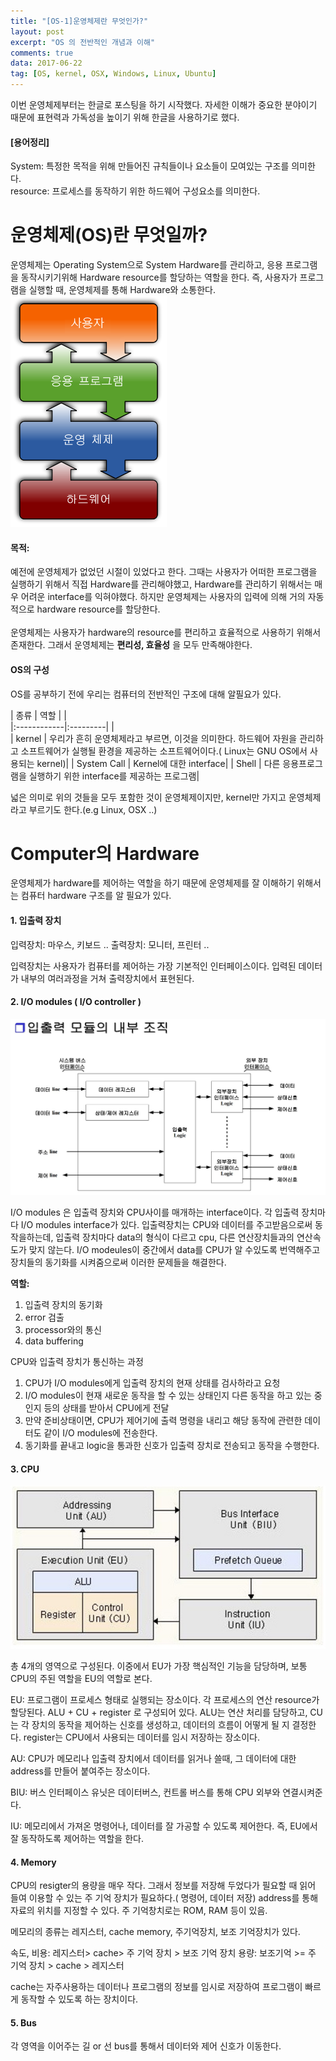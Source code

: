 ```yaml
---
title: "[OS-1]운영체제란 무엇인가?"
layout: post
excerpt: "OS 의 전반적인 개념과 이해"
comments: true
data: 2017-06-22
tag: [OS, kernel, OSX, Windows, Linux, Ubuntu]
---
```


이번 운영체제부터는 한글로 포스팅을 하기 시작했다. 자세한 이해가 중요한 분야이기 때문에 표현력과 가독성을 높이기 위해 한글을 사용하기로 했다.

#### [용어정리]
System: 특정한 목적을 위해 만들어진 규칙들이나 요소들이 모여있는 구조를 의미한다.<br>
resource: 프로세스를 동작하기 위한 하드웨어 구성요소를 의미한다.<br>


# 운영체제(OS)란 무엇일까?
운영체제는 Operating System으로 System Hardware를 관리하고, 응용 프로그램을 동작시키기위해 Hardware resource를 할당하는 역할을 한다.
즉, 사용자가 프로그램을 실행할 때, 운영체제를 통해 Hardware와 소통한다.
![Operating System](../images/OS.png)

#### 목적:
예전에 운영체제가 없었던 시절이 있었다고 한다. 그때는 사용자가 어떠한 프로그램을 실행하기 위해서 직접 Hardware를 관리해야했고, Hardware를 관리하기 위해서는 매우 어려운 interface를 익혀야했다.
하지만 운영체제는 사용자의 입력에 의해 거의 자동적으로 hardware resource를 할당한다. <br><br>
운영체제는 사용자가 hardware의 resource를 편리하고 효율적으로 사용하기 위해서 존재한다. 그래서 운영체제는 **편리성, 효율성** 을 모두 만족해야한다.

#### OS의 구성

OS를 공부하기 전에 우리는 컴퓨터의 전반적인 구조에 대해 알필요가 있다.<br>

| 종류         | 역할      | |                                             
|:------------|:---------|    |                                            
| kernel      | 우리가 흔히 운영체제라고 부르면, 이것을 의미한다. 하드웨어 자원을 관리하고 소프트웨어가 실행될 환경을 제공하는 소프트웨어이다.( Linux는 GNU OS에서 사용되는 kernel)|
| System Call | Kernel에 대한 interface|
| Shell       | 다른 응용프로그램을 실행하기 위한 interface를 제공하는 프로그램|

넓은 의미로 위의 것들을 모두 포함한 것이 운영체제이지만, kernel만 가지고 운영체제라고 부르기도 한다.(e.g Linux, OSX ..)

# Computer의 Hardware
운영체제가 hardware를 제어하는 역할을 하기 때문에 운영체제를 잘 이해하기 위해서는 컴퓨터 hardware 구조를 알 필요가 있다.
#### 1. 입출력 장치
입력장치: 마우스, 키보드 ..
출력장치: 모니터, 프린터 ..

입력장치는 사용자가 컴퓨터를 제어하는 가장 기본적인 인터페이스이다.
입력된 데이터가 내부의 여러과정을 거쳐 출력장치에서 표현된다.


#### 2. I/O modules ( I/O controller )
![I/O modules](../images/I:O.modules.jpeg)

I/O modules 은 입출력 장치와 CPU사이를 매개하는 interface이다.
각 입출력 장치마다  I/O modules interface가 있다.
입출력장치는 CPU와 데이터를 주고받음으로써 동작을하는데, 입출력 장치마다 data의 형식이 다르고 cpu, 다른 연산장치들과의 연산속도가 맞지 않는다.
I/O modeules이 중간에서 data를 CPU가 알 수있도록 번역해주고 장치들의 동기화를 시켜줌으로써 이러한 문제들을 해결한다.

**역할:**
1. 입출력 장치의 동기화
2. error 검출
3. processor와의 통신
4. data buffering

CPU와 입출력 장치가 통신하는 과정
1. CPU가 I/O modules에게 입출력 장치의 현재 상태를 검사하라고 요청
2. I/O modules이 현재 새로운 동작을 할 수 있는 상태인지 다른 동작을 하고 있는 중인지 등의 상태를 받아서 CPU에게 전달
3. 만약 준비상태이면, CPU가 제어기에 출력 명령을 내리고 해당 동작에 관련한 데이터도 같이 I/O modules에 전송한다.
4. 동기화를 끝내고 logic을 통과한 신호가 입출력 장치로 전송되고 동작을 수행한다.

#### 3. CPU
![cpu](../images/cpu.jpeg)

총 4개의 영역으로 구성된다. 이중에서 EU가 가장 핵심적인 기능을 담당하며, 보통 CPU의 주된 역할을 EU의 역할로 본다.

EU:
프로그램이 프로세스 형태로 실행되는 장소이다. 각 프로세스의 연산 resource가 할당된다.
ALU + CU + register  로 구성되어 있다.
ALU는 연산 처리를 담당하고, CU는 각 장치의 동작을 제어하는 신호를 생성하고, 데이터의 흐름이 어떻게 될 지 결정한다. register는 CPU에서 사용되는 데이터를 임시 저장하는 장소이다.

AU:
CPU가 메모리나 입출력 장치에서 데이터를 읽거나 쓸때, 그 데이터에 대한 address를 만들어 붙여주는 장소이다.

BIU:
버스 인터페이스 유닛은 데이터버스, 컨트롤 버스를 통해 CPU 외부와 연결시켜준다.

IU:
메모리에서 가져온 명령어나, 데이터를 잘 가공할 수 있도록 제어한다. 즉, EU에서 잘 동작하도록 제어하는 역할을 한다.

#### 4. Memory
CPU의 resigter의 용량을 매우 작다. 그래서 정보를 저장해 두었다가 필요할 때 읽어 들여 이용할 수 있는 주 기억 장치가 필요하다.( 명령어, 데이터 저장)
address를 통해 자료의 위치를 지정할 수 있다.
주 기억창치로는 ROM, RAM 등이 있음.

메모리의 종류는 레지스터, cache memory, 주기억장치, 보조 기억장치가 있다.

속도, 비용: 레지스터> cache> 주 기억 장치 > 보조 기억 장치
용량: 보조기억 >= 주 기억 장치 > cache > 레지스터

cache는 자주사용하는 데이터나 프로그램의 정보를 임시로 저장하여 프로그램이 빠르게 동작할 수 있도록 하는 장치이다.
#### 5. Bus
각 영역을 이어주는 길 or 선
bus를 통해서 데이터와 제어 신호가 이동한다.
